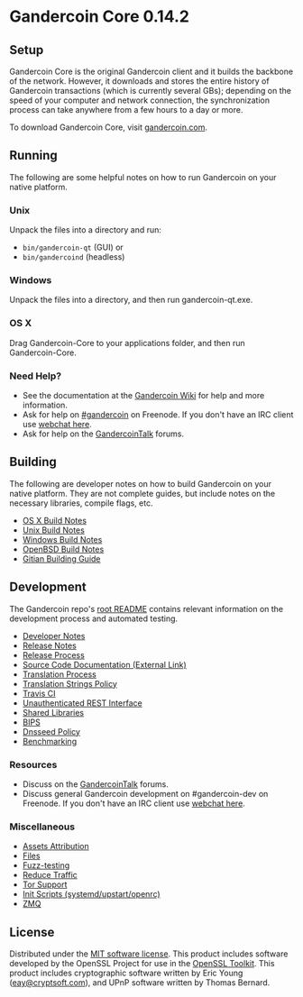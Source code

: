 # Gandercoin Core 0.14.2

## Setup

Gandercoin Core is the original Gandercoin client and it builds the backbone of the network. However, it downloads and stores the entire history of Gandercoin transactions (which is currently several GBs); depending on the speed of your computer and network connection, the synchronization process can take anywhere from a few hours to a day or more.

To download Gandercoin Core, visit [gandercoin.com](https://gandercoin.com).

## Running

The following are some helpful notes on how to run Gandercoin on your native platform.

### Unix

Unpack the files into a directory and run:

- `bin/gandercoin-qt` (GUI) or
- `bin/gandercoind` (headless)

### Windows

Unpack the files into a directory, and then run gandercoin-qt.exe.

### OS X

Drag Gandercoin-Core to your applications folder, and then run Gandercoin-Core.

### Need Help?

- See the documentation at the [Gandercoin Wiki](https://gandercoin.info/)
  for help and more information.
- Ask for help on [#gandercoin](http://webchat.freenode.net?channels=gandercoin) on Freenode. If you don't have an IRC client use [webchat here](http://webchat.freenode.net?channels=gandercoin).
- Ask for help on the [GandercoinTalk](https://gandercointalk.io/) forums.

## Building

The following are developer notes on how to build Gandercoin on your native platform. They are not complete guides, but include notes on the necessary libraries, compile flags, etc.

- [OS X Build Notes](build-osx.md)
- [Unix Build Notes](build-unix.md)
- [Windows Build Notes](build-windows.md)
- [OpenBSD Build Notes](build-openbsd.md)
- [Gitian Building Guide](gitian-building.md)

## Development

The Gandercoin repo's [root README](/README.md) contains relevant information on the development process and automated testing.

- [Developer Notes](developer-notes.md)
- [Release Notes](release-notes.md)
- [Release Process](release-process.md)
- [Source Code Documentation (External Link)](https://dev.visucore.com/gandercoin/doxygen/)
- [Translation Process](translation_process.md)
- [Translation Strings Policy](translation_strings_policy.md)
- [Travis CI](travis-ci.md)
- [Unauthenticated REST Interface](REST-interface.md)
- [Shared Libraries](shared-libraries.md)
- [BIPS](bips.md)
- [Dnsseed Policy](dnsseed-policy.md)
- [Benchmarking](benchmarking.md)

### Resources

- Discuss on the [GandercoinTalk](https://gandercointalk.io/) forums.
- Discuss general Gandercoin development on #gandercoin-dev on Freenode. If you don't have an IRC client use [webchat here](http://webchat.freenode.net/?channels=gandercoin-dev).

### Miscellaneous

- [Assets Attribution](assets-attribution.md)
- [Files](files.md)
- [Fuzz-testing](fuzzing.md)
- [Reduce Traffic](reduce-traffic.md)
- [Tor Support](tor.md)
- [Init Scripts (systemd/upstart/openrc)](init.md)
- [ZMQ](zmq.md)

## License

Distributed under the [MIT software license](/COPYING).
This product includes software developed by the OpenSSL Project for use in the [OpenSSL Toolkit](https://www.openssl.org/). This product includes
cryptographic software written by Eric Young ([eay@cryptsoft.com](mailto:eay@cryptsoft.com)), and UPnP software written by Thomas Bernard.
